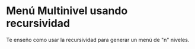 # Menú Multinivel usando recursividad
Te enseño como usar la recursividad para generar un menú de "n" niveles.

